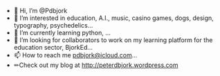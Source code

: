 - 👋 Hi, I’m @Pdbjork
- 👀 I’m interested in education, A.I., music, casino games, dogs, design, typography, psychedelics...
- 🌱 I’m currently learning python,  ...
- 💞️ I’m looking for collaborators to work on my learning platform for the education sector, BjorkEd...
- 📫 How to reach me pdbjork@icloud.com...
- ✏Check out my blog at http://peterdbjork.wordpress.com

<!---
Pdbjork/Pdbjork is a ✨ special ✨ repository because its `README.md` (this file) appears on your GitHub profile.
You can click the Preview link to take a look at your changes.
--->
